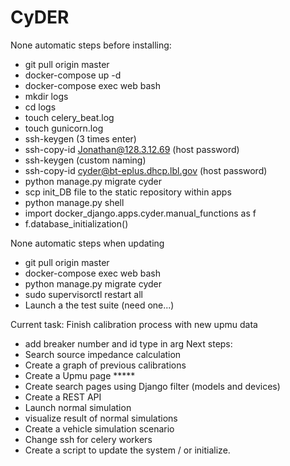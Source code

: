 # CyDER

None automatic steps before installing:
  - git pull origin master
  - docker-compose up -d
  - docker-compose exec web bash
  - mkdir logs
  - cd logs
  - touch celery_beat.log
  - touch gunicorn.log
  - ssh-keygen (3 times enter)
  - ssh-copy-id Jonathan@128.3.12.69 (host password)
  - ssh-keygen (custom naming)
  - ssh-copy-id cyder@bt-eplus.dhcp.lbl.gov  (host password)
  - python manage.py migrate cyder
  - scp init_DB file to the static repository within apps
  - python manage.py shell
  - import docker_django.apps.cyder.manual_functions as f
  - f.database_initialization()

None automatic steps when updating
  - git pull origin master
  - docker-compose exec web bash
  - python manage.py migrate cyder
  - sudo supervisorctl restart all
  - Launch a the test suite (need one...)

Current task: Finish calibration process with new upmu data
  - add breaker number and id type in arg
Next steps:
  - Search source impedance calculation
  - Create a graph of previous calibrations
  - Create a Upmu page *****
  - Create search pages using Django filter (models and devices)
  - Create a REST API
  - Launch normal simulation
  - visualize result of normal simulations
  - Create a vehicle simulation scenario
  - Change ssh for celery workers
  - Create a script to update the system / or initialize.
